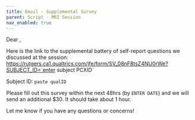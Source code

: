 ```yaml
---
title: Email - Supplemental Survey
parent: Script - MRI Session
nav_enabled: true 
---
```

Dear   ,

Here is the link to the supplemental battery of self-report questions we discussed at the session: https://rutgers.ca1.qualtrics.com/jfe/form/SV_08nF8tsZ4NU0rWe?SUBJECT_ID=`enter subject PCXID`

Subject ID: `paste qualID`

Please fill out this survey within the next 48hrs (by `ENTER DATE`) and we will send an additional $30. It should take about 1 hour.  

Let me know if you have any questions or concerns!
